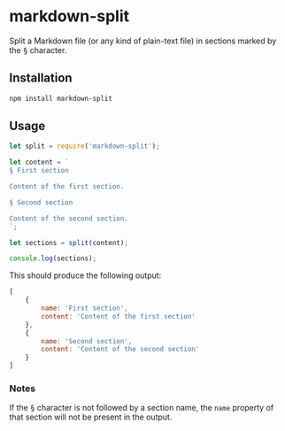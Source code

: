 # markdown-split

Split a Markdown file (or any kind of plain-text file) in sections marked by the <kbd>§</kbd> character.

## Installation

```bash
npm install markdown-split
```

## Usage

```js
let split = require('markdown-split');

let content = `
§ First section

Content of the first section.

§ Second section

Content of the second section.
`;

let sections = split(content);

console.log(sections);

```

This should produce the following output: 

```js
[
	{
		name: 'First section',
		content: 'Content of the first section'
	},
	{
		name: 'Second section',
		content: 'Content of the second section'
	}
]
```

### Notes

If the <kbd>§</kbd> character is not followed by a section name, the `name` property of that section will not be present in the output.

